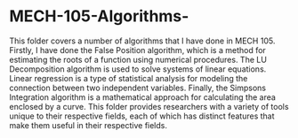 # MECH-105-Algorithms-
This folder covers a number of algorithms that I have done in MECH 105. Firstly, I have done the False Position algorithm, which is a method for estimating the roots of a function using numerical procedures. The LU Decomposition algorithm is used to solve systems of linear equations. Linear regression is a type of statistical analysis for modeling the connection between two independent variables. Finally, the Simpsons Integration algorithm is a mathematical approach for calculating the area enclosed by a curve. This folder provides researchers with a variety of tools unique to their respective fields, each of which has distinct features that make them useful in their respective fields.

